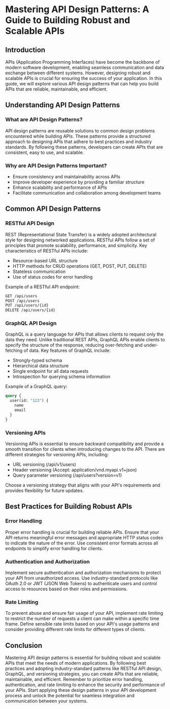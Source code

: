 # Mastering API Design Patterns: A Guide to Building Robust and Scalable APIs

## Introduction

APIs (Application Programming Interfaces) have become the backbone of modern software development, enabling seamless communication and data exchange between different systems. However, designing robust and scalable APIs is crucial for ensuring the success of your application. In this guide, we will explore various API design patterns that can help you build APIs that are reliable, maintainable, and efficient.

## Understanding API Design Patterns

### What are API Design Patterns?

API design patterns are reusable solutions to common design problems encountered while building APIs. These patterns provide a structured approach to designing APIs that adhere to best practices and industry standards. By following these patterns, developers can create APIs that are consistent, easy to use, and scalable.

### Why are API Design Patterns Important?

- Ensure consistency and maintainability across APIs
- Improve developer experience by providing a familiar structure
- Enhance scalability and performance of APIs
- Facilitate communication and collaboration among development teams

## Common API Design Patterns

### RESTful API Design

REST (Representational State Transfer) is a widely adopted architectural style for designing networked applications. RESTful APIs follow a set of principles that promote scalability, performance, and simplicity. Key characteristics of RESTful APIs include:

- Resource-based URL structure
- HTTP methods for CRUD operations (GET, POST, PUT, DELETE)
- Stateless communication
- Use of status codes for error handling

Example of a RESTful API endpoint:

```markdown
GET /api/users
POST /api/users
PUT /api/users/{id}
DELETE /api/users/{id}
```

### GraphQL API Design

GraphQL is a query language for APIs that allows clients to request only the data they need. Unlike traditional REST APIs, GraphQL APIs enable clients to specify the structure of the response, reducing over-fetching and under-fetching of data. Key features of GraphQL include:

- Strongly-typed schema
- Hierarchical data structure
- Single endpoint for all data requests
- Introspection for querying schema information

Example of a GraphQL query:

```graphql
query {
  user(id: "123") {
    name
    email
  }
}
```

### Versioning APIs

Versioning APIs is essential to ensure backward compatibility and provide a smooth transition for clients when introducing changes to the API. There are different strategies for versioning APIs, including:

- URL versioning (/api/v1/users)
- Header versioning (Accept: application/vnd.myapi.v1+json)
- Query parameter versioning (/api/users?version=v1)

Choose a versioning strategy that aligns with your API's requirements and provides flexibility for future updates.

## Best Practices for Building Robust APIs

### Error Handling

Proper error handling is crucial for building reliable APIs. Ensure that your API returns meaningful error messages and appropriate HTTP status codes to indicate the nature of the error. Use consistent error formats across all endpoints to simplify error handling for clients.

### Authentication and Authorization

Implement secure authentication and authorization mechanisms to protect your API from unauthorized access. Use industry-standard protocols like OAuth 2.0 or JWT (JSON Web Tokens) to authenticate users and control access to resources based on their roles and permissions.

### Rate Limiting

To prevent abuse and ensure fair usage of your API, implement rate limiting to restrict the number of requests a client can make within a specific time frame. Define sensible rate limits based on your API's usage patterns and consider providing different rate limits for different types of clients.

## Conclusion

Mastering API design patterns is essential for building robust and scalable APIs that meet the needs of modern applications. By following best practices and adopting industry-standard patterns like RESTful API design, GraphQL, and versioning strategies, you can create APIs that are reliable, maintainable, and efficient. Remember to prioritize error handling, authentication, and rate limiting to enhance the security and performance of your APIs. Start applying these design patterns in your API development process and unlock the potential for seamless integration and communication between your systems.